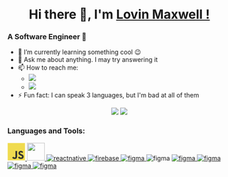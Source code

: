 <!--
**lovinmaxwell/lovinmaxwell** is a ✨ _special_ ✨ repository because its `README.md` (this file) appears on your GitHub profile.

Here are some ideas to get you started:

- 🔭 I’m currently working on ...
- 🌱 I’m currently learning ...
- 👯 I’m looking to collaborate on ...
- 🤔 I’m looking for help with ...
- 💬 Ask me about ...
- 📫 How to reach me: ...
- 😄 Pronouns: ...
- ⚡ Fun fact: ...
-->


<h1 align="center">
<a href="https://www.linkedin.com/in/carolgv/">  </a>Hi there 👋,
 I'm <a href="https://www.linkedin.com/in/lovin-j-maxwell/" target="_blank"> Lovin Maxwell !</a>
</h1>

<h3 align="left">
A Software Engineer 🚀
</h3>

- 🌱 I’m currently learning something cool 😉
- 💬 Ask me about anything. I may try answering it
- 📫 How to reach me:
   - <a title="Twitter" href="https://twitter.com/lovin_maxwell">
       <img src="https://img.shields.io/badge/twitter-lovin_maxwell-blue?style=flat-square&color=7A7574&labelColor=0078D7">
     </a>
   - <a title="LinkedIn" href="https://www.linkedin.com/in/lovin-j-maxwell/">
       <img src="https://img.shields.io/badge/linkedin-lovinmaxwell-blue?style=flat-square&color=7A7574&labelColor=272CBF">
     </a>
- ⚡ Fun fact: I can speak 3 languages, but I'm bad at all of them

<div align="center">
   <img width="40%" src="https://github-readme-stats.vercel.app/api/top-langs/?username=lovinmaxwell&theme=dark&layout=compact" /> <img width="48%" src="https://github-readme-stats.vercel.app/api?username=lovinmaxwell&show_icons=true&theme=dark" />
</div>


<!-- <p align="left"> <img src="https://komarev.com/ghpvc/?username=lovinmaxwell&label=Profile%20views&color=0e75b6&style=flat" alt="lovinmaxwell" /> </p>

<p align="left"> <a href="https://github.com/ryo-ma/github-profile-trophy"><img src="https://github-profile-trophy.vercel.app/?username=lovinmaxwell" alt="lovinmaxwell" /></a> </p> -->


<h3 align="left">Languages and Tools:</h3>
<p align="left">
<a href="https://developer.mozilla.org/en-US/docs/Web/JavaScript" target="_blank" rel="noreferrer"> <img src="https://raw.githubusercontent.com/devicons/devicon/master/icons/javascript/javascript-original.svg" alt="javascript" width="40" height="40"/>
<a href="https://www.typescriptlang.org/" target="_blank" rel="noreferrer"> <img src="https://www.vectorlogo.zone/logos/typescriptlang/typescriptlang-icon.svg"  width="40" height="40"/> 
<a href="https://reactnative.dev/" target="_blank" rel="noreferrer"> <img src="https://reactnative.dev/img/header_logo.svg" alt="reactnative" width="40" height="40"/> 
<a href="https://firebase.google.com/" target="_blank" rel="noreferrer"> <img src="https://www.vectorlogo.zone/logos/firebase/firebase-icon.svg" alt="firebase" width="40" height="40"/>
<a href="https://flutter.dev/" target="_blank" rel="noreferrer"> <img src="https://www.vectorlogo.zone/logos/flutterio/flutterio-icon.svg" alt="figma" width="40" height="40"/> 
<a                               target="_blank" rel="noreferrer"> <img src="https://www.vectorlogo.zone/logos/opensource/opensource-icon.svg" alt="figma" width="40" height="40"/> 
<a href="https://laravel.com/" target="_blank" rel="noreferrer"> <img src="https://www.vectorlogo.zone/logos/laravel/laravel-icon.svg" alt="figma" width="40" height="40"/> 
<a href="https://dart.dev/" target="_blank" rel="noreferrer"> <img src="https://www.vectorlogo.zone/logos/dartlang/dartlang-icon.svg" alt="figma" width="40" height="40"/> 
<a href="https://angular.io/" target="_blank" rel="noreferrer"> <img src="https://www.vectorlogo.zone/logos/angular/angular-icon.svg" alt="figma" width="40" height="40"/> 
<a href="https://aws.amazon.com//" target="_blank" rel="noreferrer"> <img src="https://www.vectorlogo.zone/logos/amazon_aws/amazon_aws-icon.svg" alt="figma" width="40" height="40"/> 
 </p>
